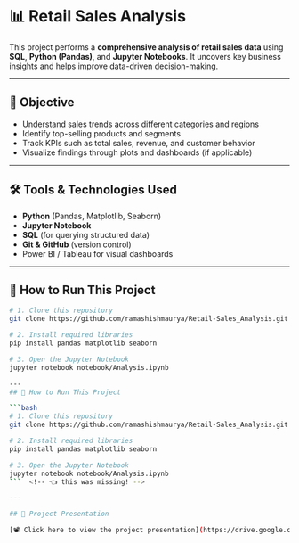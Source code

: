 # 📊 Retail Sales Analysis

This project performs a **comprehensive analysis of retail sales data** using **SQL**, **Python (Pandas)**, and **Jupyter Notebooks**. It uncovers key business insights and helps improve data-driven decision-making.

---

## 🧠 Objective

- Understand sales trends across different categories and regions
- Identify top-selling products and segments
- Track KPIs such as total sales, revenue, and customer behavior
- Visualize findings through plots and dashboards (if applicable)

---

## 🛠️ Tools & Technologies Used

- **Python** (Pandas, Matplotlib, Seaborn)
- **Jupyter Notebook**
- **SQL** (for querying structured data)
- **Git & GitHub** (version control)
-  Power BI / Tableau for visual dashboards

---

## 🚀 How to Run This Project

```bash
# 1. Clone this repository
git clone https://github.com/ramashishmaurya/Retail-Sales_Analysis.git

# 2. Install required libraries
pip install pandas matplotlib seaborn

# 3. Open the Jupyter Notebook
jupyter notebook notebook/Analysis.ipynb

---
## 🚀 How to Run This Project

```bash
# 1. Clone this repository
git clone https://github.com/ramashishmaurya/Retail-Sales_Analysis.git

# 2. Install required libraries
pip install pandas matplotlib seaborn

# 3. Open the Jupyter Notebook
jupyter notebook notebook/Analysis.ipynb
```  <!-- 👈 this was missing! -->

---

## 🎥 Project Presentation

[📽️ Click here to view the project presentation](https://drive.google.com/file/d/1gGyJUVq5Lrspj7tjT9aaiamaOrTmpoD9/view?usp=sharing)




